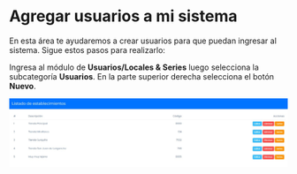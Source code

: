 # Agregar usuarios a mi sistema

En esta área te ayudaremos a crear usuarios para que puedan ingresar al sistema. Sigue estos pasos para realizarlo:

Ingresa al módulo de **Usuarios/Locales & Series** luego selecciona la subcategoría **Usuarios**. En la parte superior derecha selecciona el botón **Nuevo**.

![alt text](img/establecimientos3.jpg)